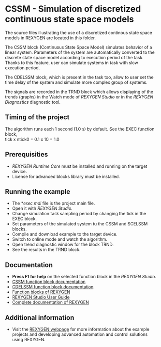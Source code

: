 CSSM - Simulation of discretized continuous state space models
==============================================================

The source files illustrating the use of a discretized continous state space 
models in REXYGEN are located in this folder.

The CSSM block (Continuous State Space Model) simulates behavior of a linear system.
Parameters of the system are automatically converted to the discrete state space 
model according to execution period of the task. Thanks to this feature, user
can simulate systems in task with slow execution period.

The CDELSSM block, which is present in the task too, allow to user set the time 
delay of the system and simulate more complex group of systems.

The signals are recorded in the TRND block which allows displaying of the trends 
(graphs) in the Watch mode of *REXYGEN Studio* or in the *REXYGEN Diagnostics* diagnostic tool. 

## Timing of the project ##

The algorithm runs each 1 second (1.0 s) by default. See the EXEC function block,  
tick x ntick0 = 0.1 x 10 = 1.0 

## Prerequisities ##
- *REXYGEN Runtime Core* must be installed and running on the target device.
- License for advanced blocks library must be installed.

## Running the example ##
- The **exec.mdl* file is the project main file.
- Open it with *REXYGEN Studio*.
- Change simulation task sampling period by changing the tick in the EXEC block.
- Set parameters of the simulated system tu the CSSM and SCELSSM blocks.
- Compile and download example to the target device.
- Switch to online mode and watch the algorithm.
- Open trend diagnostic window for the block TRND.
- See the results in the TRND block.

## Documentation ##

- **Press F1 for help** on the selected function block in the *REXYGEN Studio*.
- [CSSM function block documentation](https://www.rexygen.com/doc/ENGLISH/MANUALS/BRef/CSSM.html)
- [CDELSSM function block documentation](https://www.rexygen.com/doc/ENGLISH/MANUALS/BRef/CDELSSM.html)
- [Function blocks of REXYGEN](https://www.rexygen.com/doc/PDF/ENGLISH/BRef_ENG.pdf)
- [REXYGEN Studio User Guide](https://www.rexygen.com/doc/PDF/ENGLISH/RexygenStudio_ENG.pdf)
- [Complete documentation of REXYGEN](http://www.rexygen.com/documentation-and-support)

## Additional information ##

- Visit the [REXYGEN webpage](http://www.rexygen.com) 
for more information about the example projects and developing advanced 
automation and control solutions using REXYGEN.
